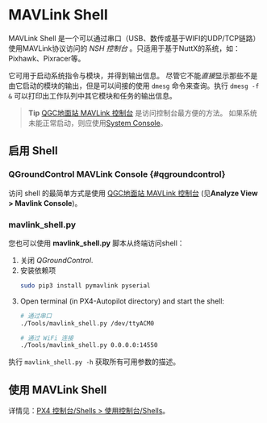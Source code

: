 # MAVLink Shell

MAVLink Shell 是一个可以通过串口（USB、数传或基于WIFI的UDP/TCP链路）使用MAVLink协议访问的 *NSH 控制台* 。只适用于基于NuttX的系统，如：Pixhawk、Pixracer等。

它可用于启动系统指令与模块，并得到输出信息。 尽管它不能*直接*显示那些不是由它启动的模块的输出，但是可以间接的使用 `dmesg` 命令来查询。执行 `dmesg -f &` 可以打印出工作队列中其它模块和任务的输出信息。

> **Tip** [QGC地面站 MAVLink 控制台](#qgroundcontrol) 是访问控制台最方便的方法。 如果系统未能正常启动，则应使用[System Console](../debug/system_console.md)。

## 启用 Shell

### QGroundControl MAVLink Console {#qgroundcontrol}

访问 shell 的最简单方式是使用 [QGC地面站 MAVLink 控制台](https://docs.qgroundcontrol.com/en/analyze_view/mavlink_console.html) (见**Analyze View > Mavlink Console**)。

### mavlink_shell.py

您也可以使用 **mavlink_shell.py** 脚本从终端访问shell：
1. 关闭 *QGroundControl*.
1. 安装依赖项
   ```sh
   sudo pip3 install pymavlink pyserial
   ```
1. Open terminal (in PX4-Autopilot directory) and start the shell:
   ```sh
   # 通过串口
   ./Tools/mavlink_shell.py /dev/ttyACM0
   ```
    ```sh
   # 通过 WiFi 连接
   ./Tools/mavlink_shell.py 0.0.0.0:14550
   ```

执行 `mavlink_shell.py -h` 获取所有可用参数的描述。

## 使用 MAVLink Shell

详情见：[PX4 控制台/Shells > 使用控制台/Shells](../debug/consoles.md#using_the_console)。
